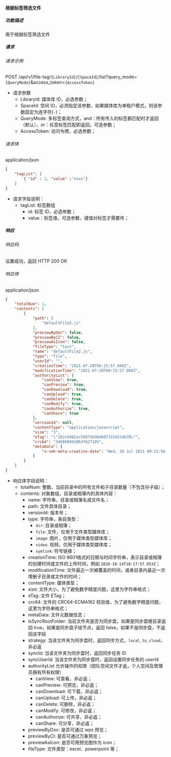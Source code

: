 #### 根据标签筛选文件

##### 功能描述

用于根据标签筛选文件

##### 请求

###### 请求示例  

POST /api/v1/file-tag/`{LibraryId}`/`{SpaceId}`/list?query_mode=`{QueryMode}`&access_token=`{AccessToken}`

- 请求参数
    - LibraryId: 媒体库 ID，必选参数；
    - SpaceId: 空间 ID，必须指定该参数，如果媒体库为单租户模式，则该参数固定为连字符(`-`)；
    - QueryMode: 多标签查询方式，and：所有传入的标签都匹配时才返回（默认），or：任意标签匹配即返回，可选参数；
    - AccessToken: 访问令牌，必选参数；

###### 请求体

application/json

```json
{
    "tagList": [
        { "id" : 2, "value" :"xxxx"}
    ]
}
```
- 请求字段说明：
    - tagList: 标签数组
      - id: 标签 ID，必选参数；
      - value：标签值，可选参数，键值对标签才需要传；

##### 响应

###### 响应码

设置成功，返回 HTTP 200 OK

###### 响应体

application/json

```json
{
    "totalNum": 1,
    "contents": [
        {
            "path": [
                "defaultFile2.js"
            ],
            "previewByDoc": false,
            "previewByCI": false,
            "previewAsIcon": false,
            "fileType": "text",
            "name": "defaultFile2.js",
            "type": "file",
            "userId": "",
            "creationTime": "2021-07-28T09:15:57.000Z",
            "modificationTime": "2021-07-28T09:15:57.000Z",
            "authorityList": {
                "canView": true,
                "canPreview": true,
                "canDownload": true,
                "canUpload": true,
                "canDelete": true,
                "canModify": true,
                "canAuthorize": true,
                "canShare": true
            },
            "versionId": null,
            "contentType": "application/javascript",
            "size": "3",
            "eTag": "\"202cb962ac59075b964b07152d234b70\"",
            "crc64": "3468660410647627105",
            "metaData": {
                "x-smh-meta-creation-date": "Wed, 28 Jul 2021 09:15:56 GMT"
            }
        }
    ]
}
```

- 响应体字段说明：
    - totalNum: 整数，当前目录中的所有文件和子目录数量（不包含孙子级）；
    - contents: 对象数组，目录或相簿内的具体内容：
        - name: 字符串，目录或相簿名或文件名；
        - path: 文件具体目录；
        - versionId: 版本号；
        - type: 字符串，条目类型：
            - `dir`: 目录或相簿；
            - `file`: 文件，仅用于文件类型媒体库；
            - `image`: 图片，仅用于媒体类型媒体库；
            - `video`: 视频，仅用于媒体类型媒体库；
            - `symlink`: 符号链接；
        - creationTime: ISO 8601格式的日期与时间字符串，表示目录或相簿的创建时间或文件的上传时间，例如 `2020-10-14T10:17:57.953Z`；
        - modificationTime: 文件最近一次被覆盖的时间，或者目录内最近一次增删子目录或文件的时间；
        - contentType: 媒体类型；
        - size: 文件大小，为了避免数字精度问题，这里为字符串格式；
        - eTag: 文件 ETag；
        - crc64: 文件的 CRC64-ECMA182 校验值，为了避免数字精度问题，这里为字符串格式；
        - metaData: 文件元数据信息；
        - isSyncRootFolder: 当前文件夹是否为同步盘，如果是同步盘根目录返回 true，如果是同步盘子级节点，返回 false，如果不是同步盘，不返回该字段
        - strategy: 当该文件夹为同步盘时，返回同步方式，`local_to_cloud`，非必返
        - syncId: 当该文件夹为同步盘时，返回同步任务 ID
        - syncUserId: 当该文件夹为同步盘时，返回设置同步任务的 userId
        - authorityList 允许操作的权限（团队空间文件才返，个人空间及管理员拥有所有权限）
          - canView: 可查看，非必返；
          - canPreview: 可预览，非必返；
          - canDownload: 可下载，非必返；
          - canUpload: 可上传，非必返；
          - canDelete: 可删除，非必返；
          - canModify: 可修改，非必返；
          - canAuthorize: 可共享，非必返；
          - canShare: 可分享，非必返；
        - previewByDoc: 是否可通过 wps 预览；
        - previewByCI: 是否可通过万象预览；
        - previewAsIcon: 是否可用预览图作为 icon；
        - fileType: 文件类型：excel、powerpoint 等；        
